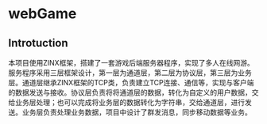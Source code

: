 # webGame
## Introtuction
本项目使用ZINX框架，搭建了一套游戏后端服务器程序，实现了多人在线网游。服务程序采用三层框架设计，第一层为通道层，第二层为协议层，第三层为业务层。通道层继承ZINX框架的TCP类，负责建立TCP连接、通信等，实现与客户端的数据发送与接收。协议层负责将将通道层的数据，转化为自定义的用户数据，交给业务层处理；也可以完成将业务层的数据转化为字符串，交给通道层，进行发送。业务层负责处理业务数据，项目中设计了群发消息，同步移动数据等业务。
